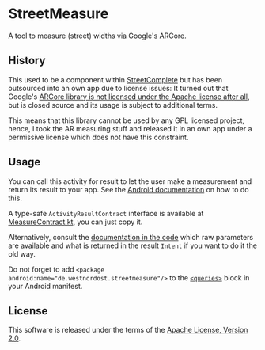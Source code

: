 # StreetMeasure

A tool to measure (street) widths via Google's ARCore.

## History

This used to be a component within [StreetComplete](https://github.com/streetcomplete/StreetComplete/) but has been outsourced into an own app due to license issues:
It turned out that Google's [ARCore library is not licensed under the Apache license after all](https://github.com/google-ar/arcore-android-sdk/issues/1538), but is closed source and its usage is subject to additional terms.

This means that this library cannot be used by any GPL licensed project, hence, I took the AR measuring stuff and released it in an own app under a permissive license which does not have this constraint.

## Usage

You can call this activity for result to let the user make a measurement and return its result to 
your app. See the [Android documentation](https://developer.android.com/training/basics/intents/result) on how to do this.

A type-safe `ActivityResultContract` interface is available at [MeasureContract.kt](https://github.com/streetcomplete/StreetMeasure/blob/master/app/src/main/java/de/westnordost/streetmeasure/MeasureContract.kt), you can just copy it.

Alternatively, consult the [documentation in the code](https://github.com/streetcomplete/StreetMeasure/blob/master/app/src/main/java/de/westnordost/streetmeasure/MeasureActivity.kt#L567-L616) which raw parameters are available and what is returned in the result
`Intent` if you want to do it the old way.

Do not forget to add `<package android:name="de.westnordost.streetmeasure"/>` to the [`<queries>`](https://developer.android.com/guide/topics/manifest/queries-element) block in your Android manifest.

## License

This software is released under the terms of the [Apache License, Version 2.0](https://www.apache.org/licenses/LICENSE-2.0).
